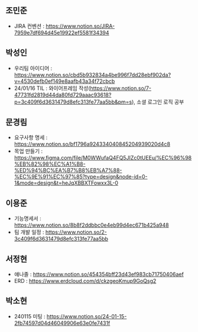 ## 조민준
- JIRA 컨벤션 : https://www.notion.so/JIRA-7959e7df694d45e19922ef5581f34394


## 박성인
- 우리팀 아이디어 : https://www.notion.so/cbd5b932834a4be996f7dd28ebf902da?v=4530defb0ef149e8aafb43a34f72cbcb
- 24/01/16 TIL : 와이어프레임 작성(https://www.notion.so/7-47731fd2819d44da80fd729aaac93618?p=3c409f6d3631479d8efc313fe77aa5bb&pm=s), 소셜 로그인 로직 공부 

## 문경림
- 요구사항 명세 : https://www.notion.so/bf1796a924334040845204939020d4c8
- 목업 만들기 :  https://www.figma.com/file/M0WWufaQ4FQ5JIZc0tUEEu/%EC%96%98%EB%82%98%EC%A1%B8-%ED%94%BC%EA%B7%B8%EB%A7%88-%EC%9E%91%EC%97%85?type=design&node-id=0-1&mode=design&t=heJqXBBXTFowxx3L-0


## 이용준
- 기능명세서 : https://www.notion.so/8b8f2ddbbc0e4eb99d4ec671b425a948
- 팀 개발 일정 : https://www.notion.so/2-3c409f6d3631479d8efc313fe77aa5bb

## 서정현
- 얘나졸 :  https://www.notion.so/454354bff23d43ef983cb71750406aef
- ERD : https://www.erdcloud.com/d/ckzgeoKmup9GoQsg2

## 박소현
- 240115 미팅 : https://www.notion.so/24-01-15-2fb74597d04d46049906e63e0fe7431f
